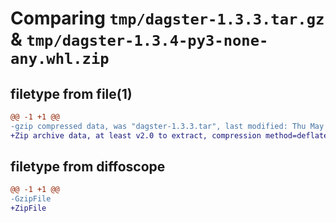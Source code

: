 # Comparing `tmp/dagster-1.3.3.tar.gz` & `tmp/dagster-1.3.4-py3-none-any.whl.zip`

## filetype from file(1)

```diff
@@ -1 +1 @@
-gzip compressed data, was "dagster-1.3.3.tar", last modified: Thu May  4 17:42:32 2023, max compression
+Zip archive data, at least v2.0 to extract, compression method=deflate
```

## filetype from diffoscope

```diff
@@ -1 +1 @@
-GzipFile
+ZipFile
```

